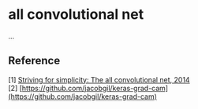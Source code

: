 # all convolutional net
...

## Reference
[1] [Striving for simplicity: The all convolutional net, 2014](https://arxiv.org/pdf/1412.6806.pdf) <br/>
[2] [https://github.com/jacobgil/keras-grad-cam](https://github.com/jacobgil/keras-grad-cam)
<!-- [5] []() <br/> -->